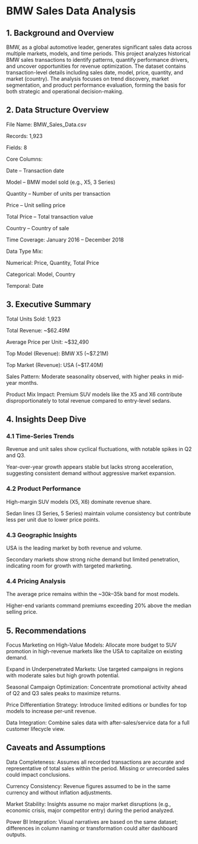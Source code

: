 # BMW Sales Data Analysis
## 1. Background and Overview

BMW, as a global automotive leader, generates significant sales data across multiple markets, models, and time periods. This project analyzes historical BMW sales transactions to identify patterns, quantify performance drivers, and uncover opportunities for revenue optimization.
The dataset contains transaction-level details including sales date, model, price, quantity, and market (country). The analysis focuses on trend discovery, market segmentation, and product performance evaluation, forming the basis for both strategic and operational decision-making.

## 2. Data Structure Overview

File Name: BMW_Sales_Data.csv

Records: 1,923

Fields: 8

Core Columns:

Date – Transaction date

Model – BMW model sold (e.g., X5, 3 Series)

Quantity – Number of units per transaction

Price – Unit selling price

Total Price – Total transaction value

Country – Country of sale

Time Coverage: January 2016 – December 2018

Data Type Mix:

Numerical: Price, Quantity, Total Price

Categorical: Model, Country

Temporal: Date

## 3. Executive Summary

Total Units Sold: 1,923

Total Revenue: ~$62.49M

Average Price per Unit: ~$32,490

Top Model (Revenue): BMW X5 (~$7.21M)

Top Market (Revenue): USA (~$17.40M)

Sales Pattern: Moderate seasonality observed, with higher peaks in mid-year months.

Product Mix Impact: Premium SUV models like the X5 and X6 contribute disproportionately to total revenue compared to entry-level sedans.

## 4. Insights Deep Dive

### 4.1 Time-Series Trends

Revenue and unit sales show cyclical fluctuations, with notable spikes in Q2 and Q3.

Year-over-year growth appears stable but lacks strong acceleration, suggesting consistent demand without aggressive market expansion.

### 4.2 Product Performance

High-margin SUV models (X5, X6) dominate revenue share.

Sedan lines (3 Series, 5 Series) maintain volume consistency but contribute less per unit due to lower price points.

### 4.3 Geographic Insights

USA is the leading market by both revenue and volume.

Secondary markets show strong niche demand but limited penetration, indicating room for growth with targeted marketing.

### 4.4 Pricing Analysis

The average price remains within the ~$30k–$35k band for most models.

Higher-end variants command premiums exceeding 20% above the median selling price.

## 5. Recommendations

Focus Marketing on High-Value Models: Allocate more budget to SUV promotion in high-revenue markets like the USA to capitalize on existing demand.

Expand in Underpenetrated Markets: Use targeted campaigns in regions with moderate sales but high growth potential.

Seasonal Campaign Optimization: Concentrate promotional activity ahead of Q2 and Q3 sales peaks to maximize returns.

Price Differentiation Strategy: Introduce limited editions or bundles for top models to increase per-unit revenue.

Data Integration: Combine sales data with after-sales/service data for a full customer lifecycle view.

## Caveats and Assumptions

Data Completeness: Assumes all recorded transactions are accurate and representative of total sales within the period. Missing or unrecorded sales could impact conclusions.

Currency Consistency: Revenue figures assumed to be in the same currency and without inflation adjustments.

Market Stability: Insights assume no major market disruptions (e.g., economic crisis, major competitor entry) during the period analyzed.

Power BI Integration: Visual narratives are based on the same dataset; differences in column naming or transformation could alter dashboard outputs.
